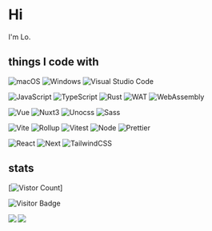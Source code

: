 # Hi

I'm Lo.

## things I code with

<p>
  <img alt="macOS" src="https://img.shields.io/badge/-macOS-333?style=flat-square&logo=apple&logoColor=white" />
  <img alt="Windows" src="https://img.shields.io/badge/-Windows-0078D6?style=flat-square&logo=windows&logoColor=white" />
  <img alt="Visual Studio Code" src="https://img.shields.io/badge/-Visual_Studio_Code-007ACC?style=flat-square&logo=visual-studio-code&logoColor=white" />
</p>

<p>
  <img alt="JavaScript" src="https://img.shields.io/badge/-JavaScript-f7e018?style=flat-square&logo=javascript&logoColor=white" />
  <img alt="TypeScript" src="https://img.shields.io/badge/-TypeScript-007acc?style=flat-square&logo=typescript&logoColor=white" />
  <img alt="Rust" src="https://img.shields.io/badge/-Rust-dda484?style=flat-square&logo=rust&logoColor=ffffff" />
  <img alt="WAT" src="https://img.shields.io/badge/-WAT-654FF0?style=flat-square&logo=webassembly&logoColor=fff" />
  <img alt="WebAssembly" src="https://img.shields.io/badge/-WebAssembly-654FF0?style=flat-square&logo=webassembly&logoColor=fff" />
</p>

<p>
  <img alt="Vue" src="https://img.shields.io/badge/-Vue-4fc08d?style=flat-square&logo=vue.js&logoColor=ffffff" />
  <img alt="Nuxt3" src="https://img.shields.io/badge/-Nuxt3-4fc08d?style=flat-square&logo=nuxt.js&logoColor=ffffff" />
  <img alt="Unocss" src="https://img.shields.io/badge/-Unocss-333?style=flat-square&logo=unocss&logoColor=white" />
  <img alt="Sass" src="https://img.shields.io/badge/-Sass-CC6699?style=flat-square&logo=sass&logoColor=white" />
</p>

<p>
  <img alt="Vite" src="https://img.shields.io/badge/-Vite-%23646CFF?style=flat-square&logo=vite&logoColor=ffffff" />
  <img alt="Rollup" src="https://img.shields.io/badge/-Rollup-EC4A3F?style=flat-square&logo=rollup.js&logoColor=white" />
  <img alt="Vitest" src="https://img.shields.io/badge/-Vitest-4fc08d?style=flat-square&logo=vitest&logoColor=ffffff" />
  <img alt="Node" src="https://img.shields.io/badge/-Node.js-43853d?style=flat-square&logo=node.js&logoColor=ffffff" />
  <img alt="Prettier" src="https://img.shields.io/badge/-Prettier-F7B93E?style=flat-square&logo=prettier&logoColor=white" />
</p>

<p>
  <img alt="React" src="https://img.shields.io/badge/-React-61dafb?style=flat-square&logo=react&logoColor=ffffff" />
  <img alt="Next" src="https://img.shields.io/badge/-Next-000?style=flat-square&logo=next.js&logoColor=ffffff" />
  <img alt="TailwindCSS" src="https://img.shields.io/badge/-tailwindcss-50B3D0?style=flat-square&logo=tailwindcss&logoColor=white" />
</p>

## stats

[![Vistor Count](https://count.getloli.com/get/@LoTwT?theme=gelbooru)]

![Visitor Badge](https://visitor-badge.laobi.icu/badge?page_id=LoTwT.LoTwT)

<p>
<!--   <img src="https://genshin-card.getloli.com/10,89,94/180759973.png" alt="genshin-card"> -->
</p>

<picture>
  <source
    srcset="https://github-readme-stats.vercel.app/api?username=lotwt&show_icons=true&theme=dark"
    media="(prefers-color-scheme: dark)"
  />
  <source
    srcset="https://github-readme-stats.vercel.app/api?username=lotwt&show_icons=true"
    media="(prefers-color-scheme: light), (prefers-color-scheme: no-preference)"
  />
  <img src="https://github-readme-stats.vercel.app/api?username=lotwt&show_icons=true" align=left />
</picture>

<picture>
  <source
    srcset="https://github-readme-stats.vercel.app/api/top-langs/?username=LoTwT&layout=compact&theme=dark"
    media="(prefers-color-scheme: dark)"
  />
  <source
    srcset="https://github-readme-stats.vercel.app/api/top-langs/?username=LoTwT&layout=compact"
    media="(prefers-color-scheme: light), (prefers-color-scheme: no-preference)"
  />
  <img src="https://github-readme-stats.vercel.app/api/top-langs/?username=LoTwT&layout=compact" align=left />
</picture>


